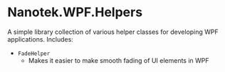 # Nanotek.WPF.Helpers
A simple library collection of various helper classes for developing WPF applications.
Includes:
* `FadeHelper`
  * Makes it easier to make smooth fading of UI elements in WPF